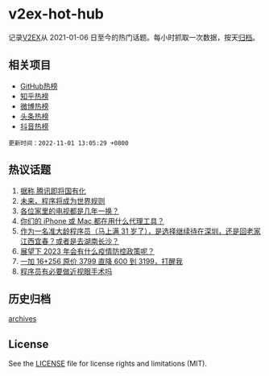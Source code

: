 # v2ex-hot-hub

 记录[V2EX](https://www.v2ex.com/)从 2021-01-06 日至今的热门话题。每小时抓取一次数据，按天[归档](archives)。
 
 ## 相关项目

- [GitHub热榜](https://github.com/lonnyzhang423/github-hot-hub)
- [知乎热榜](https://github.com/lonnyzhang423/zhihu-hot-hub)
- [微博热榜](https://github.com/lonnyzhang423/weibo-hot-hub)
- [头条热榜](https://github.com/lonnyzhang423/toutiao-hot-hub)
- [抖音热榜](https://github.com/lonnyzhang423/douyin-hot-hub)


 `更新时间：2022-11-01 13:05:29 +0800`

## 热议话题

1. [据称 腾讯即将国有化](https://www.v2ex.com/t/891615)
1. [未来，程序将成为世界规则](https://www.v2ex.com/t/891548)
1. [各位家里的电视都是几年一换？](https://www.v2ex.com/t/891631)
1. [你们的 iPhone 或 Mac 都在用什么代理工具？](https://www.v2ex.com/t/891422)
1. [作为一名准大龄程序员（马上满 31 岁了），是选择继续待在深圳，还是回老家江西宜春？或者是去湖南长沙？](https://www.v2ex.com/t/891658)
1. [展望下 2023 年会有什么疫情防控政策呢？](https://www.v2ex.com/t/891681)
1. [一加 16+256 原价 3799 直降 600 到 3199，打醒我](https://www.v2ex.com/t/891630)
1. [程序员有必要做近视眼手术吗](https://www.v2ex.com/t/891508)

## 历史归档

[archives](archives)

## License

See the [LICENSE](LICENSE) file for license rights and limitations (MIT).
